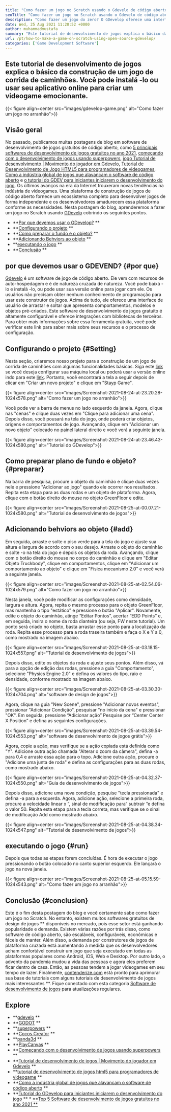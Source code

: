 ```yaml
---
title: "Como fazer um jogo no Scratch usando o Gdevelo de código aberto" 
seoTitle: "Como fazer um jogo no Scratch usando o Gdevelo de código aberto" 
description: "Como fazer um jogo do zero? O GDevelop oferece uma interface lógica de interface do usuário cheia de muitos componentes e comportamentos para criar videogames para web, desktop, iOS e Android." 
date: Wed, 25 Aug 2021 11:20:52 +0000
author: muhammadmustafa
summary: "Este tutorial de desenvolvimento de jogos explica o básico da construção de um jogo de corrida de caminhões. Você pode instalá -lo ou usar seu aplicativo online para criar um videogame emocionante." 
url: /pt/how-to-make-a-game-on-scratch-using-open-source-gdevelop/
categories: ['Game Development Software']
---
```


## Este tutorial de desenvolvimento de jogos explica o básico da construção de um jogo de corrida de caminhões. Você pode instalá -lo ou usar seu aplicativo online para criar um videogame emocionante.

{{< figure align=center src="images/gdevelop-game.png" alt="Como fazer um jogo no arranhão">}}


## **Visão geral**
No passado, publicamos muitas postagens de blog em software de desenvolvimento de jogos gratuitos de código aberto, como [5 principais softwares de desenvolvimento de jogos gratuitos no ano 2021][1], [começando com o desenvolvimento de jogos usando superpowers][2], [jogo Tutorial de desenvolvimento | Movimento do jogador em Gdevelo][3], [Tutorial de Desenvolvimento de Jogo HTML5 para programadores de videogames][4], [Como a indústria global de jogos que alavancam o software de código aberto][5] e [o tutorial do GDEV para iniciantes iniciarem o desenvolvimento do jogo][6 ]. Os últimos avanços na era da Internet trouxeram novas tendências na indústria de videogames. Uma plataforma de construção de jogos de código aberto fornece um ecossistema completo para desenvolver jogos de forma independente e os desenvolvedores amadurecem essa plataforma conforme as necessidades. Nesta postagem do blog, aprenderemos a fazer um jogo no Scratch usando [GDevelo][7] cobrindo os seguintes pontos.
  * **[Por que devemos usar o GDevelop?][8] ** 
  * **[Configurando o projeto][9] ** 
  * **[Como preparar o fundo e o objeto?][10] ** 
  * **[Adicionando Behviors ao objeto][11] ** 
  * **[executando o jogo][12] ** 
  * **[Conclusão][13] ** 

## por que devemos usar o GDEVEND?   {#por que}
[Gdevelo][7] é um software de jogo de código aberto. Ele vem com recursos de auto-hospedagem e é de natureza cruzada de natureza. Você pode baixá -lo e instalá -lo, ou pode usar sua versão online para jogar com ele. Os usuários não precisam obter nenhum conhecimento de programação para usar este construtor de jogos. Acima de tudo, ele oferece uma interface de usuário de arrastar e soltar que apresenta comportamentos, modelos e objetos pré-criados. Este software de desenvolvimento de jogos gratuito é altamente configurável e oferece integrações com bibliotecas de terceiros. Para obter mais informações sobre essa ferramenta gratuita, você pode verificar este link para saber mais sobre seus recursos e o processo de configuração.

## Configurando o projeto   {#Setting}
Nesta seção, criaremos nosso projeto para a construção de um jogo de corrida de caminhões com algumas funcionalidades básicas. Siga este [link][6] se você deseja configurar sua máquina local ou poderá usar a versão online indo para este [link][14].
Portanto, você encontrará a tela a seguir depois de clicar em "Criar um novo projeto" e clique em "Stayp Game".

{{< figure align=center src="images/Screenshot-2021-08-24-at-23.20.28-1024x578.png" alt="Como fazer um jogo no arranhão">}}

Você pode ver a barra de menus no lado esquerdo da janela. Agora, clique nas "cenas" e clique duas vezes em "Clique para adicionar uma cena". Depois disso, você pousará na tela do jogo, onde poderá criar objetos, origens e comportamentos de jogo. Avançando, clique em "Adicionar um novo objeto" colocado no painel lateral direito e você verá a seguinte janela.

{{< figure align=center src="images/Screenshot-2021-08-24-at-23.46.43-1024x580.png" alt="Tutorial do GDevelop">}}


## Como preparar plano de fundo e objeto?   {#preparar}
Na barra de pesquisa, procure o objeto do caminhão e clique duas vezes nele e pressione "Adicionar ao jogo" quando ele ocorrer nos resultados. Repita esta etapa para as duas rodas e um objeto de plataforma. Agora, clique com o botão direito do mouse no objeto GreenFloor e edite.

{{< figure align=center src="images/Screenshot-2021-08-25-at-00.07.21-1024x580.png" alt="Tutorial de desenvolvimento de jogos">}}


## Adicionando behviors ao objeto   {#add}
Em seguida, arraste e solte o piso verde para a tela do jogo e ajuste sua altura e largura de acordo com o seu desejo. Arraste o objeto do caminhão e solte -o na tela do jogo e depois os objetos da roda. Avançando, clique com o botão direito do mouse no corpo do caminhão e clique em "Editar Objeto Truckbody", clique em comportamentos, clique em "Adicionar um comportamento ao objeto" e clique em "Física mecanismo 2.0" e você verá a seguinte janela.

{{< figure align=center src="images/Screenshot-2021-08-25-at-02.54.06-1024x579.png" alt="Como fazer um jogo no arranhão">}}

Nesta janela, você pode modificar as configurações como densidade, largura e altura. Agora, repita o mesmo processo para o objeto GreenFloor, mas mantenha o tipo "estático" e pressione o botão "Aplicar". Novamente, edite o objeto do caminhão, atinge “Editar Pontos”, acertar “EDD Points” e, em seguida, insira o nome da roda dianteira (ou seja, FW neste tutorial). Um ponto será criado no objeto, basta arrastar esse ponto para a localização da roda. Repita esse processo para a roda traseira também e faça o X e Y a 0, como mostrado na imagem abaixo.

{{< figure align=center src="images/Screenshot-2021-08-25-at-03.18.15-1024x557.png" alt="Tutorial de desenvolvimento de jogos">}}

Depois disso, edite os objetos da roda e ajuste seus pontos. Além disso, vá para a opção de edição das rodas, pressione a guia "Comportamento", selecione "Physics Engine 2.0" e defina os valores do tipo, raio e densidade, conforme mostrado na imagem abaixo.

{{< figure align=center src="images/Screenshot-2021-08-25-at-03.30.30-1024x704.png" alt="software de design de jogos">}}

Agora, clique na guia "New Scene", pressione "Adicionar novos eventos", pressionar "Adicionar Condição", pesquisar "no início da cena" e pressionar "OK". Em seguida, pressione “Adicionar ação” Pesquise por “Center Center X Position” e defina as seguintes configurações.

{{< figure align=center src="images/Screenshot-2021-08-25-at-03.39.54-1024x553.png" alt="software de desenvolvimento de jogos grátis">}}

Agora, copie a ação, mas verifique se a ação copiada está definida como "Y". Adicione outra ação chamada "Alterar o zoom da câmera", defina -a para 0,4 e arraste essa ação para o topo. Adicione outra ação, procure o "Adicione uma junta de roda" e defina as configurações para as duas rodas, como mostrado abaixo.

{{< figure align=center src="images/Screenshot-2021-08-25-at-04.32.37-1024x550.png" alt="Guia de desenvolvimento de jogos">}}

Depois disso, adicione uma nova condição, pesquise "tecla pressionada" e defina -a para a esquerda. Agora, adicione ação, selecione a primeira roda, procure a velocidade linear x ”, sinal de modificação para“ subtrair ”e defina o valor 50. Repita esta etapa para a tecla correta, mas verifique se o sinal de modificação Add como mostrado abaixo.

{{< figure align=center src="images/Screenshot-2021-08-25-at-04.38.34-1024x547.png" alt="Tutorial de desenvolvimento de jogos">}}


## executando o jogo   {#run}
Depois que todas as etapas forem concluídas. É hora de executar o jogo pressionando o botão colocado no canto superior esquerdo. Ele lançará o jogo na nova janela.

{{< figure align=center src="images/Screenshot-2021-08-25-at-05.15.59-1024x543.png" alt="Como fazer um jogo no arranhão">}}


## Conclusão   {#conclusion}
Este é o fim desta postagem do blog e você certamente sabe como fazer um jogo no Scratch. No entanto, existem muitos softwares gratuitos de design de jogos ** disponíveis no mercado, pois esse setor está ganhando popularidade e demanda. Existem várias razões por trás disso, como software de código aberto, são escaláveis, configuráveis, econômicas e fáceis de manter. Além disso, a demanda por construtores de jogos de plataforma cruzada está aumentando à medida que os desenvolvedores acham confortável construir um jogo que seja executado em todas as plataformas populares como Android, iOS, Web e Desktop. Por outro lado, o advento da pandemia mudou a vida das pessoas e agora eles preferem ficar dentro de casa. Então, as pessoas tendem a jogar videogames em seu tempo de lazer.
Finalmente, [contenderize.com][15] está pronto para aprimorar sua base de tutoriais com alguns tutoriais de desenvolvimento de jogos mais interessantes **. Fique conectado com esta categoria [Software de desenvolvimento de jogos][16] para atualizações regulares.

## Explore
  * **[gdevelo][7] ** 
  * **[GODOT][17] ** 
  * **[superpowers][18] ** 
  * **[Cocos Creator][19] ** 
  * **[panda3d][20] ** 
  * **[PlayCanvas][21] ** 
  * **[Começando com o desenvolvimento de jogos usando superpowers][2] ** 
  * **[Tutorial de desenvolvimento de jogos | Movimento do jogador em Gdevelo][3] ** 
  * **[tutorial de desenvolvimento de jogos html5 para programadores de videogame][4] ** 
  * **[Como a indústria global de jogos que alavancam o software de código aberto][5] ** 
  * **[Tutorial do GDevelop para iniciantes iniciarem o desenvolvimento do jogo][6] ** 
  *[ **Top 5 Software de desenvolvimento de jogos gratuitos no ano 2021 ** ][1]

  
[1]: https://blog.containerize.com/game-development-software/top-5-free-game-development-software-in-the-year-2021/
[2]: https://blog.containerize.com/game-development-software/superpowers-animation-getting-started-with-game-development/
[3]: https://blog.containerize.com/game-development-software/game-development-tutorial-player-movement-in-gdevelop/
[4]: https://blog.containerize.com/2021/05/19/html5-game-development-tutorial-for-video-game-programmers/
[5]: https://blog.containerize.com/game-development-software/how-global-gaming-market-leveraging-open-source-software/
[6]: https://blog.containerize.com/game-development-software/game-development-tutorial-player-movement-in-gdevelop/
[7]: https://products.containerize.com/game-development-software/gdevelop/
[8]: #why
[9]: #setting
[10]: #prepare
[11]: #add
[12]: #run
[13]: #Conclusion
[14]: https://editor.gdevelop-app.com/
[15]: https://www.containerize.com/
[16]: https://products.containerize.com/game-development-software/
[17]: https://products.containerize.com/game-development-software/godot/
[18]: https://products.containerize.com/game-development-software/superpowers/
[19]: https://products.containerize.com/game-development-software/cocos-creator/
[20]: https://products.containerize.com/game-development-software/panda3d/
[21]: https://products.containerize.com/game-development-software/playcanvas/
